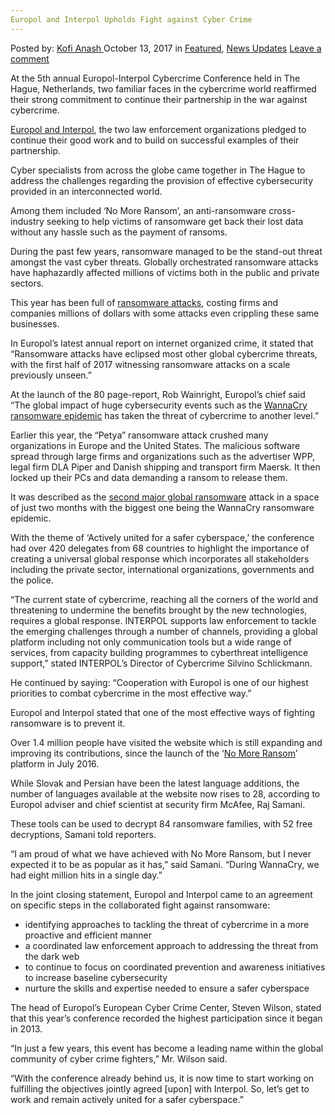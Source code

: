 ```yaml
---
Europol and Interpol Upholds Fight against Cyber Crime
---
```

<article class="post-listing post-23035 post type-post status-publish format-standard has-post-thumbnail hentry 
 tag-crime tag-cyber tag-europol tag-fight tag-interpol tag-upholds">
<div class="post-inner">
<span>Posted by: <a href="https://www.deepdotweb.com/author/kofi/" title="">Kofi Anash </a></span>
<span>October 13, 2017</span>
<span>in <a href="https://www.deepdotweb.com/category/deepdot-news/" rel="category tag">Featured</a>, <a href="https://www.deepdotweb.com/category/news-updates/" rel="category tag">News Updates</a></span>
<span><a href="https://www.deepdotweb.com/2017/10/13/europol-interpol-upholds-fight-cyber-crime/#respond">Leave a comment</a></span>


<p>At the 5th annual Europol-Interpol Cybercrime Conference held in The Hague, Netherlands, two familiar faces in the cybercrime world reaffirmed their strong commitment to continue their partnership in the war against cybercrime.</p>
<p><a href="https://www.deepdotweb.com/2017/08/23/interpol-teams-cyber-security-firm-combat-cyber-threats/">Europol and Interpol</a>, the two law enforcement organizations pledged to continue their good work and to build on successful examples of their partnership.</p>
<p>Cyber specialists from across the globe came together in The Hague to address the challenges regarding the provision of effective cybersecurity provided in an interconnected world.</p>
<p>Among them included ‘No More Ransom’, an anti-ransomware cross-industry seeking to help victims of ransomware get back their lost data without any hassle such as the payment of ransoms.</p>
<p>During the past few years, ransomware managed to be the stand-out threat amongst the vast cyber threats. Globally orchestrated ransomware attacks have haphazardly affected millions of victims both in the public and private sectors.</p>
<p>This year has been full of <a href="https://www.deepdotweb.com/2016/08/05/88-ransomware-attacks-target-hospitals/">ransomware attacks</a>, costing firms and companies millions of dollars with some attacks even crippling these same businesses.</p>
<p>In Europol’s latest annual report on internet organized crime, it stated that &#8220;Ransomware attacks have eclipsed most other global cybercrime threats, with the first half of 2017 witnessing ransomware attacks on a scale previously unseen.&#8221;</p>
<p>At the launch of the 80 page-report, Rob Wainright, Europol&#8217;s chief said &#8220;The global impact of huge cybersecurity events such as the <a href="https://www.deepdotweb.com/2017/05/22/bitcoin-achieved-2000-regardless-wannacry-ransomware-change-image/">WannaCry ransomware epidemic</a> has taken the threat of cybercrime to another level.&#8221;</p>
<p>Earlier this year, the “Petya” ransomware attack crushed many organizations in Europe and the United States. The malicious software spread through large firms and organizations such as the advertiser WPP, legal firm DLA Piper and Danish shipping and transport firm Maersk. It then locked up their PCs and data demanding a ransom to release them.</p>
<p>It was described as the <a href="https://phys.org/news/2017-09-ransomware-global-epidemic-europol.html">second major global ransomware</a> attack in a space of just two months with the biggest one being the WannaCry ransomware epidemic.</p>
<p>With the theme of ‘Actively united for a safer cyberspace,’ the conference had over 420 delegates from 68 countries to highlight the importance of creating a universal global response which incorporates all stakeholders including the private sector, international organizations, governments and the police.</p>
<p>“The current state of cybercrime, reaching all the corners of the world and threatening to undermine the benefits brought by the new technologies, requires a global response. INTERPOL supports law enforcement to tackle the emerging challenges through a number of channels, providing a global platform including not only communication tools but a wide range of services, from capacity building programmes to cyberthreat intelligence support,” stated INTERPOL’s Director of Cybercrime Silvino Schlickmann.</p>
<p>He continued by saying: “Cooperation with Europol is one of our highest priorities to combat cybercrime in the most effective way.”</p>
<p>Europol and Interpol stated that one of the most effective ways of fighting ransomware is to prevent it.</p>
<p>Over 1.4 million people have visited the website which is still expanding and improving its contributions, since the launch of the ‘<a href="http://www.computerweekly.com/news/450427305/Europol-and-Interpol-reaffirm-fight-against-cyber-crime">No More Ransom</a>’ platform in July 2016.</p>
<p>While Slovak and Persian have been the latest language additions, the number of languages available at the website now rises to 28, according to Europol adviser and chief scientist at security firm McAfee, Raj Samani.</p>
<p>These tools can be used to decrypt 84 ransomware families, with 52 free decryptions, Samani told reporters.</p>
<p>“I am proud of what we have achieved with No More Ransom, but I never expected it to be as popular as it has,” said Samani. “During WannaCry, we had eight million hits in a single day.”</p>
<p>In the joint closing statement, Europol and Interpol came to an agreement on specific steps in the collaborated fight against ransomware:</p>
<ul>
<li>identifying approaches to tackling the threat of cybercrime in a more proactive and efficient manner</li>
<li>a coordinated law enforcement approach to addressing the threat from the dark web</li>
<li>to continue to focus on coordinated prevention and awareness initiatives to increase baseline cybersecurity</li>
<li>nurture the skills and expertise needed to ensure a safer cyberspace</li>
</ul>
<p>The head of Europol&#8217;s European Cyber Crime Center, Steven Wilson, stated that this year’s conference recorded the highest participation since it began in 2013.</p>
<p>“In just a few years, this event has become a leading name within the global community of cyber crime fighters,” Mr. Wilson said.</p>
<p>“With the conference already behind us, it is now time to start working on fulfilling the objectives jointly agreed [upon] with Interpol. So, let’s get to work and remain actively united for a safer cyberspace.”</p>
</div>
<span style="display:none"><a href="https://www.deepdotweb.com/tag/crime/" rel="tag">crime</a> <a href="https://www.deepdotweb.com/tag/cyber/" rel="tag">cyber</a> <a href="https://www.deepdotweb.com/tag/europol/" rel="tag">europol</a> <a href="https://www.deepdotweb.com/tag/fight/" rel="tag">fight</a> <a href="https://www.deepdotweb.com/tag/interpol/" rel="tag">interpol</a> <a href="https://www.deepdotweb.com/tag/upholds/" rel="tag">upholds</a></span> <span style="display:none" class="updated">2017-10-13</span>
<div style="display:none" class="vcard author" itemprop="author" itemscope itemtype="http://schema.org/Person"><strong class="fn" itemprop="name"><a href="https://www.deepdotweb.com/author/kofi/" title="Posts by Kofi Anash" rel="author">Kofi Anash</a></strong></div>
</div>
</article>


